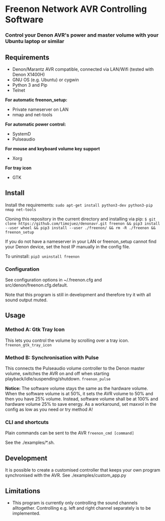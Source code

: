 # Freenon Network AVR Controlling Software
### Control your Denon AVR's power and master volume with your Ubuntu laptop or similar

## Requirements
- Denon/Marantz AVR compatible, connected via LAN/Wifi (tested with Denon X1400H)
- GNU OS (e.g. Ubuntu) or cygwin
- Python 3 and Pip
- Telnet

**For automatic freenon_setup:**
- Private nameserver on LAN
- nmap and net-tools

**For automatic power control:**
- SystemD
- Pulseaudio

**For mouse and keyboard volume key support**
- Xorg

**For tray icon**
- GTK


## Install

Install the requirements:
`sudo apt-get install python3-dev python3-pip nmap net-tools`

Cloning this repository in the current directory and installing via pip:
`$ git clone https://github.com/timojuez/denonavr.git freenon && pip3 install --user wheel && pip3 install --user ./freenon/ && rm -R ./freenon && freenon_setup`

If you do not have a nameserver in your LAN or freenon_setup cannot find your Denon device, set the 
host IP manually in the config file.

To uninstall: `pip3 uninstall freenon`


### Configuration
See configuration options in ~/.freenon.cfg and src/denon/freenon.cfg.default.

Note that this program is still in development and therefore try it with all sound output muted.


## Usage

### Method A: Gtk Tray Icon
This lets you control the volume by scrolling over a tray icon.
`freenon_gtk_tray_icon`

### Method B: Synchronisation with Pulse
This connects the Pulseaudio volume controller to the Denon master volume, switches the AVR on and off when starting playback/idle/suspending/shutdown.
`freenon_pulse`

**Notice:** The software volume stays the same as the hardware volume. When the software volume is at 50%, it sets the AVR volume to 50% and then you have 25% volume. Instead, software volume shall be at 100% and hardware volume 25% to save energy. As a workaround, set maxvol in the config as low as you need or try method A!


### CLI and shortcuts
Plain commands can be sent to the AVR
`freenon_cmd [command]`

See the ./examples/*.sh.


## Development
It is possible to create a customised controller that keeps your own program synchronised with the AVR.
See ./examples/custom_app.py


## Limitations
- This program is currently only controlling the sound channels alltogether. Controlling e.g. left and right channel separately is to be implemented.

